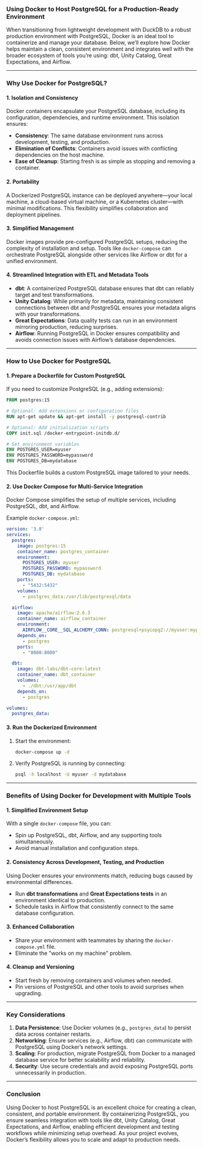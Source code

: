 ### Using Docker to Host PostgreSQL for a Production-Ready Environment

When transitioning from lightweight development with DuckDB to a robust production environment with PostgreSQL, Docker is an ideal tool to containerize and manage your database. Below, we’ll explore how Docker helps maintain a clean, consistent environment and integrates well with the broader ecosystem of tools you’re using: dbt, Unity Catalog, Great Expectations, and Airflow.

---

### **Why Use Docker for PostgreSQL?**

#### **1. Isolation and Consistency**

Docker containers encapsulate your PostgreSQL database, including its configuration, dependencies, and runtime environment. This isolation ensures:

- **Consistency**: The same database environment runs across development, testing, and production.
- **Elimination of Conflicts**: Containers avoid issues with conflicting dependencies on the host machine.
- **Ease of Cleanup**: Starting fresh is as simple as stopping and removing a container.

#### **2. Portability**

A Dockerized PostgreSQL instance can be deployed anywhere—your local machine, a cloud-based virtual machine, or a Kubernetes cluster—with minimal modifications. This flexibility simplifies collaboration and deployment pipelines.

#### **3. Simplified Management**

Docker images provide pre-configured PostgreSQL setups, reducing the complexity of installation and setup. Tools like `docker-compose` can orchestrate PostgreSQL alongside other services like Airflow or dbt for a unified environment.

#### **4. Streamlined Integration with ETL and Metadata Tools**

- **dbt**: A containerized PostgreSQL database ensures that dbt can reliably target and test transformations.
- **Unity Catalog**: While primarily for metadata, maintaining consistent connections between dbt and PostgreSQL ensures your metadata aligns with your transformations.
- **Great Expectations**: Data quality tests can run in an environment mirroring production, reducing surprises.
- **Airflow**: Running PostgreSQL in Docker ensures compatibility and avoids connection issues with Airflow’s database dependencies.

---

### **How to Use Docker for PostgreSQL**

#### **1. Prepare a Dockerfile for Custom PostgreSQL**

If you need to customize PostgreSQL (e.g., adding extensions):

```dockerfile
FROM postgres:15

# Optional: Add extensions or configuration files
RUN apt-get update && apt-get install -y postgresql-contrib

# Optional: Add initialization scripts
COPY init.sql /docker-entrypoint-initdb.d/

# Set environment variables
ENV POSTGRES_USER=myuser
ENV POSTGRES_PASSWORD=mypassword
ENV POSTGRES_DB=mydatabase
```

This Dockerfile builds a custom PostgreSQL image tailored to your needs.

#### **2. Use Docker Compose for Multi-Service Integration**

Docker Compose simplifies the setup of multiple services, including PostgreSQL, dbt, and Airflow.

Example `docker-compose.yml`:

```yaml
version: '3.8'
services:
  postgres:
    image: postgres:15
    container_name: postgres_container
    environment:
      POSTGRES_USER: myuser
      POSTGRES_PASSWORD: mypassword
      POSTGRES_DB: mydatabase
    ports:
      - "5432:5432"
    volumes:
      - postgres_data:/var/lib/postgresql/data

  airflow:
    image: apache/airflow:2.6.3
    container_name: airflow_container
    environment:
      AIRFLOW__CORE__SQL_ALCHEMY_CONN: postgresql+psycopg2://myuser:mypassword@postgres/mydatabase
    depends_on:
      - postgres
    ports:
      - "8080:8080"

  dbt:
    image: dbt-labs/dbt-core:latest
    container_name: dbt_container
    volumes:
      - ./dbt:/usr/app/dbt
    depends_on:
      - postgres

volumes:
  postgres_data:
```

#### **3. Run the Dockerized Environment**

1. Start the environment:
   ```bash
   docker-compose up -d
   ```
2. Verify PostgreSQL is running by connecting:
   ```bash
   psql -h localhost -U myuser -d mydatabase
   ```

---

### **Benefits of Using Docker for Development with Multiple Tools**

#### **1. Simplified Environment Setup**

With a single `docker-compose` file, you can:

- Spin up PostgreSQL, dbt, Airflow, and any supporting tools simultaneously.
- Avoid manual installation and configuration steps.

#### **2. Consistency Across Development, Testing, and Production**

Using Docker ensures your environments match, reducing bugs caused by environmental differences.

- Run **dbt transformations** and **Great Expectations tests** in an environment identical to production.
- Schedule tasks in Airflow that consistently connect to the same database configuration.

#### **3. Enhanced Collaboration**

- Share your environment with teammates by sharing the `docker-compose.yml` file.
- Eliminate the "works on my machine" problem.

#### **4. Cleanup and Versioning**

- Start fresh by removing containers and volumes when needed.
- Pin versions of PostgreSQL and other tools to avoid surprises when upgrading.

---

### **Key Considerations**

1. **Data Persistence**: Use Docker volumes (e.g., `postgres_data`) to persist data across container restarts.
2. **Networking**: Ensure services (e.g., Airflow, dbt) can communicate with PostgreSQL using Docker’s network settings.
3. **Scaling**: For production, migrate PostgreSQL from Docker to a managed database service for better scalability and reliability.
4. **Security**: Use secure credentials and avoid exposing PostgreSQL ports unnecessarily in production.

---

### **Conclusion**

Using Docker to host PostgreSQL is an excellent choice for creating a clean, consistent, and portable environment. By containerizing PostgreSQL, you ensure seamless integration with tools like dbt, Unity Catalog, Great Expectations, and Airflow, enabling efficient development and testing workflows while minimizing setup overhead. As your project evolves, Docker’s flexibility allows you to scale and adapt to production needs.

